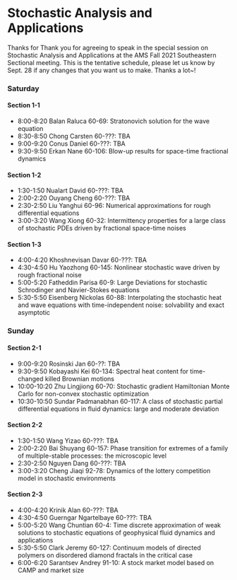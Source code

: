 # Stochastic Analysis and Applications
Thanks for Thank you for agreeing to speak in the special session on Stochastic Analysis and Applications at the AMS Fall 2021 Southeastern Sectional meeting. This is the tentative schedule, please let us know by Sept. 28 if any changes that you want us to make. Thanks a lot~! 

### Saturday
#### Section 1-1
* 8:00-8:20  Balan  Raluca  60-69:  Stratonovich solution for the wave equation
* 8:30-8:50  Chong  Carsten  60-???:  TBA
* 9:00-9:20  Conus  Daniel  60-???:  TBA
* 9:30-9:50  Erkan  Nane  60-106:  Blow-up results for space-time fractional dynamics
#### Section 1-2
* 1:30-1:50  Nualart  David  60-???:  TBA
* 2:00-2:20  Ouyang  Cheng  60-???:  TBA
* 2:30-2:50  Liu  Yanghui  60-96:  Numerical approximations for rough differential equations
* 3:00-3:20  Wang  Xiong  60-32:  Intermittency properties for a large class of stochastic PDEs driven by fractional space-time noises
#### Section 1-3
* 4:00-4:20  Khoshnevisan  Davar  60-???:  TBA
* 4:30-4:50  Hu  Yaozhong  60-145:  Nonlinear stochastic wave driven by rough fractional noise
* 5:00-5:20  Fatheddin  Parisa  60-9:  Large Deviations for stochastic Schrodinger and Navier-Stokes equations
* 5:30-5:50  Eisenberg  Nickolas  60-88:  Interpolating the stochastic heat and wave equations with time-independent noise: solvability and exact asymptotic


### Sunday
#### Section 2-1
* 9:00-9:20  Rosinski  Jan  60-??:  TBA
* 9:30-9:50  Kobayashi  Kei  60-134:  Spectral heat content for time-changed killed Brownian motions
* 10:00-10:20  Zhu  Lingjiong  60-70:  Stochastic gradient Hamiltonian Monte Carlo for non-convex stochastic optimization
* 10:30-10:50  Sundar  Padmanabhan  60-117:  A class of stochastic partial differential equations in fluid dynamics: large and moderate deviation
#### Section 2-2
* 1:30-1:50  Wang  Yizao  60-???:  TBA
* 2:00-2:20  Bai  Shuyang  60-157:  Phase transition for extremes of a family of multiple-stable processes: the microscopic level
* 2:30-2:50  Nguyen  Dang  60-???:  TBA
* 3:00-3:20  Cheng  Jiaqi  92-78:  Dynamics of the lottery competition model in stochastic environments
#### Section 2-3
* 4:00-4:20  Krinik  Alan  60-???:  TBA
* 4:30-4:50  Guerngar  Ngartelbaye  60-???:  TBA
* 5:00-5:20  Wang  Chuntian  60-4:  Time discrete approximation of weak solutions to stochastic equations of geophysical fluid dynamics and applications
* 5:30-5:50  Clark  Jeremy  60-127:  Continuum models of directed polymers on disordered diamond fractals in the critical case
* 6:00-6:20  Sarantsev  Andrey  91-10:  A stock market model based on CAMP and market size
